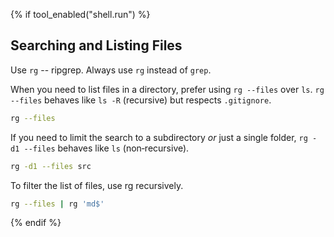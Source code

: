 {% if tool_enabled("shell.run") %}
## Searching and Listing Files

Use `rg` -- ripgrep. Always use `rg` instead of `grep`.

When you need to list files in a directory, prefer using `rg --files` over
`ls`. `rg --files` behaves like `ls -R` (recursive) but respects
`.gitignore`.

```bash
rg --files
```

If you need to limit the search to a subdirectory *or* just a single folder,
`rg -d1 --files` behaves like `ls` (non‑recursive).

```bash
rg -d1 --files src
```

To filter the list of files, use rg recursively.

```bash
rg --files | rg 'md$'
```
{% endif %}
